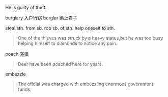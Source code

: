 
He is guilty of theft.

burglary 入户行窃
burglar 梁上君子

steal sth. from sb.
rob sb. of sth.
help oneself to sth. 

>One of the thieves was struck by a heavy statue,but he was too busy helping himself to diamonds to notice any pain.

poach 盗猎
>Deer have been poached here for years.

embezzle
>The offcial was charged with embezzling enormous government funds.